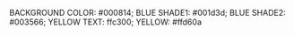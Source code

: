 BACKGROUND COLOR: #000814;
BLUE SHADE1: #001d3d;
BLUE SHADE2: #003566;
YELLOW TEXT: ffc300;
YELLOW: #ffd60a
